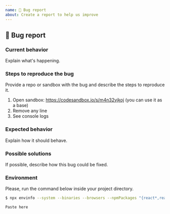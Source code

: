 ```yaml
---
name: 🐛 Bug report
about: Create a report to help us improve
---
```


## 🐛 Bug report

### Current behavior

Explain what's happening.

### Steps to reproduce the bug

Provide a repo or sandbox with the bug and describe the steps to reproduce it.

1. Open sandbox: https://codesandbox.io/s/m4n32vjkoj (you can use it as a base)
2. Remove any line
3. See console logs

### Expected behavior

Explain how it should behave.

### Possible solutions

If possible, describe how this bug could be fixed.

### Environment

Please, run the command below inside your project directory.
```sh
$ npx envinfo --system --binaries --browsers --npmPackages "{react*,reakit*}"

Paste here
```
